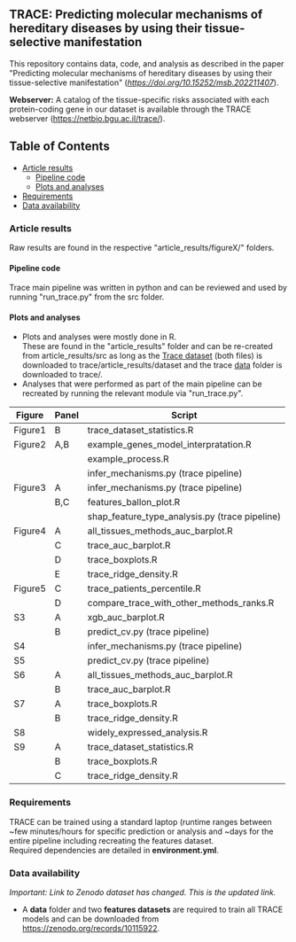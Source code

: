 ## TRACE: Predicting molecular mechanisms of hereditary diseases by using their tissue-selective manifestation

This repository contains data, code, and analysis as described in the paper "Predicting molecular mechanisms of hereditary diseases by using their tissue-selective manifestation" (*https://doi.org/10.15252/msb.202211407*).


**Webserver:** A catalog of the tissue-specific risks associated with each protein-coding gene in our dataset is available through the TRACE webserver (https://netbio.bgu.ac.il/trace/).

## Table of Contents
- [Article results](#article-results)
  - [Pipeline code](#pipeline-code)
  - [Plots and analyses](#plots-and-analyses)
- [Requirements](#requirements)
- [Data availability](#data-availability)

### Article results
Raw results are found in the respective "article_results/figureX/" folders.
#### Pipeline code
Trace main pipeline was written in python and can be reviewed and used by running "run_trace.py" from the src folder.
#### Plots and analyses
- Plots and analyses were mostly done in R.\
These are found in the "article_results" folder and can be re-created from article_results/src as long as the [Trace dataset](#data-availability) (both files) is downloaded to trace/article_results/dataset and the trace [data](#data-availability) folder is downloaded to trace/.
- Analyses that were performed as part of the main pipeline can be recreated by running the relevant module via "run_trace.py".

| Figure  | Panel | Script                                         |
|---------|-------|------------------------------------------------|
| Figure1 | B     | trace_dataset_statistics.R                     |
| Figure2 | A,B   | example_genes_model_interpratation.R           |
|         |       | example_process.R                              |
|         |       | infer_mechanisms.py (trace pipeline)           |
| Figure3 | A     | infer_mechanisms.py (trace pipeline)           |
|         | B,C   | features_ballon_plot.R                         |
|         |       | shap_feature_type_analysis.py (trace pipeline) |
| Figure4 | A     | all_tissues_methods_auc_barplot.R              |
|         | C     | trace_auc_barplot.R                            |
|         | D     | trace_boxplots.R                               |
|         | E     | trace_ridge_density.R                          |
| Figure5 | C     | trace_patients_percentile.R                    |
|         | D     | compare_trace_with_other_methods_ranks.R       |
| S3      | A     | xgb_auc_barplot.R                              |
|         | B     | predict_cv.py (trace pipeline)                 |
| S4      |       | infer_mechanisms.py (trace pipeline)           |
| S5      |       | predict_cv.py (trace pipeline)                 |
| S6      | A     | all_tissues_methods_auc_barplot.R              |
|         | B     | trace_auc_barplot.R                            |
| S7      | A     | trace_boxplots.R                               |
|         | B     | trace_ridge_density.R                          |
| S8      |       | widely_expressed_analysis.R                    |
| S9      | A     | trace_dataset_statistics.R                     |
|         | B     | trace_boxplots.R                               |
|         | C     | trace_ridge_density.R                          |

### Requirements
TRACE can be trained using a standard laptop (runtime ranges between ~few minutes/hours for specific prediction or analysis and ~days for the entire pipeline including recreating the features dataset.  
Required dependencies are detailed in **environment.yml**.

### Data availability
*Important: Link to Zenodo dataset has changed. This is the updated link.*
- A **data** folder and two **features datasets** are required to train all TRACE models and can be downloaded from https://zenodo.org/records/10115922.
